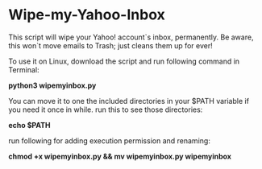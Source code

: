 Wipe-my-Yahoo-Inbox
===================

This script will wipe your Yahoo! account\`s inbox, permanently. Be aware, this won\`t move emails to Trash; just cleans them up for ever! 

To use it on Linux, download the script and run following command in Terminal:

<b>python3 wipemyinbox.py</b>

You can move it to one the included directories in your $PATH variable if you need it once in while. 
run this to see those directories:

<b>echo $PATH</b>

run following for adding execution permission and renaming:

<b>chmod +x wipemyinbox.py && mv wipemyinbox.py wipemyinbox</b>
